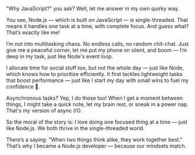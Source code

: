 "Why JavaScript?" you ask? Well, let me answer in my own quirky way.

You see, Node.js — which is built on JavaScript — is single-threaded. That means it handles one task at a time, with complete focus.
And guess what? That’s exactly like me! 

I’m not into multitasking chaos. No endless calls, no random chit-chat.
Just give me a peaceful corner, let me put my phone on silent, and boom — I’m deep in my task, just like Node's event loop.

I allocate time for social stuff too, but not the whole day — just like Node, which knows how to prioritize efficiently.
It first tackles lightweight tasks that boost performance — just like I start my day with small wins to fuel my confidence 💪.

Asynchronous tasks? Yep, I do those too! When I get a moment between things, I might take a quick note, let my brain rest, or sneak in a power nap. That's my version of async I/O.

So the moral of the story is:
I love doing one focused thing at a time — just like Node.js. We both thrive in the single-threaded world.

There’s a saying:
"When two things think alike, they work together best."
That’s why I became a Node.js developer — because our mindsets match.
